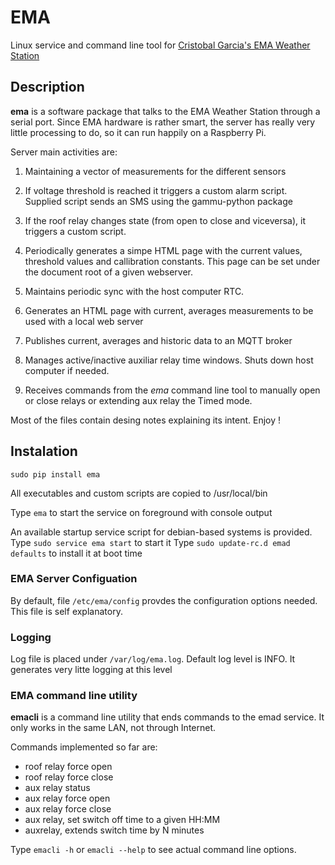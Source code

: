 EMA
===

Linux service and command line tool for [Cristobal Garcia's EMA Weather Station](http://www.observatorioremoto.com/emav2/meteoen.htm)

Description
-----------

**ema** is a software package that talks to the EMA Weather Station through a serial port. 
Since EMA hardware is rather smart, the server has really very little processing to do, so
it can run happily on a Raspberry Pi. 

Server main activities are:

1. Maintaining a vector of measurements for the different sensors

2. If voltage threshold is reached it triggers a custom alarm script. Supplied script sends an SMS using the gammu-python package

3. If the roof relay changes state (from open to close and viceversa), it triggers a custom script.

4. Periodically generates a simpe HTML page with the current values, threshold values and callibration constants. This page can be set under 
the document root of a given webserver.

5. Maintains periodic sync with the host computer RTC.

6. Generates an HTML page with current, averages measurements to be used
with a local web server

7. Publishes current, averages and historic data to an MQTT broker

8. Manages active/inactive auxiliar relay time windows. Shuts down
host computer if needed.

9. Receives commands from the *ema* command line tool to manually open or close relays or extending aux relay the Timed mode.

Most of the files contain desing notes explaining its intent.
Enjoy !

Instalation
-----------

  `sudo pip install ema`

All executables and custom scripts are copied to /usr/local/bin

Type `ema` to start the service on foreground with console output

An available startup service script for debian-based systems is provided. 
Type `sudo service ema start` to start it
Type `sudo update-rc.d emad defaults` to install it at boot time

### EMA Server Configuation ###

By default, file `/etc/ema/config` provdes the configuration options needed.
This file is self explanatory.

### Logging ###

Log file is placed under `/var/log/ema.log`. 
Default log level is INFO. It generates very litte logging at this level

### EMA command line utility ###

**emacli** is a command line utility that ends commands to the emad service. 
It only works in the same LAN, not through Internet.

Commands implemented so far are:
* roof relay force open
* roof relay force close
* aux relay status
* aux relay force open
* aux relay force close
* aux relay, set switch off time to a given HH:MM
* auxrelay, extends switch time by N minutes

Type `emacli -h` or `emacli --help` to see actual command line options.

